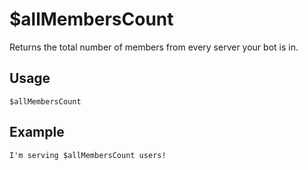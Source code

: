 # $allMembersCount
Returns the total number of members from every server your bot is in.

## Usage
```$allMembersCount```

## Example
```I'm serving $allMembersCount users!```
